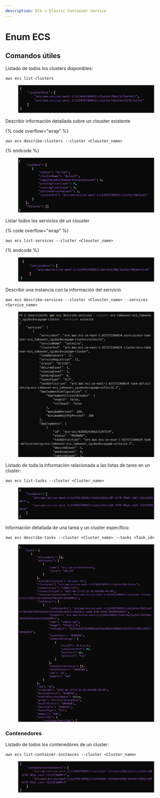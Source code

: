 ```yaml
---
description: ECS = Elastic Container Service
---
```


# Enum ECS

## Comandos útiles

Listado de todos los clusters disponibles:

```
aws ecs list-clusters
```

<figure><img src="../../.gitbook/assets/image (60).png" alt=""><figcaption></figcaption></figure>

Describir información detallada sobre un clouster existente

{% code overflow="wrap" %}
```
aws ecs describe-clusters --cluster <Clouster_name>
```
{% endcode %}

<figure><img src="../../.gitbook/assets/image (79).png" alt=""><figcaption></figcaption></figure>

Listar todos los servicios de un clouster

{% code overflow="wrap" %}
```
aws ecs list-services --cluster <Clouster_name>
```
{% endcode %}

<figure><img src="../../.gitbook/assets/image (69).png" alt=""><figcaption></figcaption></figure>

Describir una instancia con la información del serivicio

```
aws ecs describe-services --cluster <Clouster_name> --services <Service_name>
```

<figure><img src="../../.gitbook/assets/image (75).png" alt=""><figcaption></figcaption></figure>

Listado de toda la información relacionada a las listas de tares en un cluster:

```
aws ecs list-tasks --cluster <Cluster_name>
```

<figure><img src="../../.gitbook/assets/image (74).png" alt=""><figcaption></figcaption></figure>

Información detallada de una tarea y un cluster específico:

```
aws ecs describe-tasks --cluster <Cluster_name> --tasks <Task_id>
```

<figure><img src="../../.gitbook/assets/image (3) (6).png" alt=""><figcaption></figcaption></figure>

### Contenedores

Listado de todos los contenedores de un cluster:

```
aws ecs list-container-instances --cluster <Cluster_name>
```

<figure><img src="../../.gitbook/assets/image (1).png" alt=""><figcaption></figcaption></figure>


